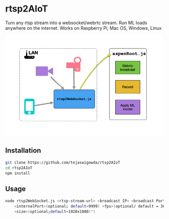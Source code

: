 # rtsp2AIoT
Turn any rtsp stream into a websocket/webrtc stream. Run ML loads anywhere on the internet. Works on Raspberry Pi, Mac OS, Windows, Linux

<img src='paper/images/arch.png' width='500px'>

## Installation

```bash
git clone https://github.com/tejaswigowda/rtsp2AIoT
cd rtsp2AIoT
npm install

```

## Usage

```bash
node rtsp2WebSocket.js <rtsp-stream-url> <broadcast IP> <broadcast Port> \
    <internalPort>(optional; default=9999) <fps>(optional/ default = 30) \
    <size>(optional;default=1920x1080)")
```